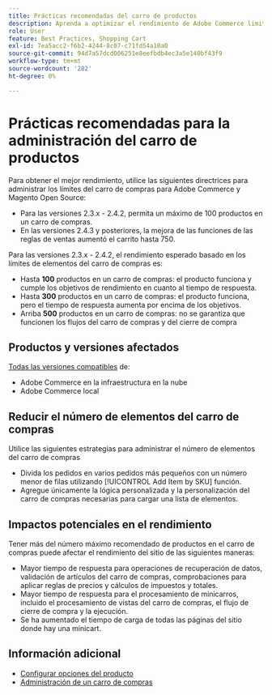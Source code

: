 ```yaml
---
title: Prácticas recomendadas del carro de productos
description: Aprenda a optimizar el rendimiento de Adobe Commerce limitando el número de productos en un carro de compras.
role: User
feature: Best Practices, Shopping Cart
exl-id: 7ea5acc2-f6b2-4244-8c07-c71fd54a18a0
source-git-commit: 94d7a57dcd006251e8eefbdb4ec3a5e140bf43f9
workflow-type: tm+mt
source-wordcount: '282'
ht-degree: 0%

---
```


# Prácticas recomendadas para la administración del carro de productos

Para obtener el mejor rendimiento, utilice las siguientes directrices para administrar los límites del carro de compras para Adobe Commerce y Magento Open Source:

- Para las versiones 2.3.x - 2.4.2, permita un máximo de 100 productos en un carro de compras.
- En las versiones 2.4.3 y posteriores, la mejora de las funciones de las reglas de ventas aumentó el carrito hasta 750.


Para las versiones 2.3.x - 2.4.2, el rendimiento esperado basado en los límites de elementos del carro de compras es:

- Hasta **100** productos en un carro de compras: el producto funciona y cumple los objetivos de rendimiento en cuanto al tiempo de respuesta.
- Hasta **300** productos en un carro de compras: el producto funciona, pero el tiempo de respuesta aumenta por encima de los objetivos.
- Arriba **500** productos en un carro de compras: no se garantiza que funcionen los flujos del carro de compras y del cierre de compra

## Productos y versiones afectados

[Todas las versiones compatibles](../../../release/versions.md) de:

- Adobe Commerce en la infraestructura en la nube
- Adobe Commerce local

## Reducir el número de elementos del carro de compras

Utilice las siguientes estrategias para administrar el número de elementos del carro de compras

- Divida los pedidos en varios pedidos más pequeños con un número menor de filas utilizando [!UICONTROL Add Item by SKU] función.
- Agregue únicamente la lógica personalizada y la personalización del carro de compras necesarias para cargar una lista de elementos.

## Impactos potenciales en el rendimiento

Tener más del número máximo recomendado de productos en el carro de compras puede afectar el rendimiento del sitio de las siguientes maneras:

- Mayor tiempo de respuesta para operaciones de recuperación de datos, validación de artículos del carro de compras, comprobaciones para aplicar reglas de precios y cálculos de impuestos y totales.
- Mayor tiempo de respuesta para el procesamiento de minicarros, incluido el procesamiento de vistas del carro de compras, el flujo de cierre de compra y la ejecución.
- Se ha aumentado el tiempo de carga de todas las páginas del sitio donde hay una minicart.

## Información adicional

- [Configurar opciones del producto](https://experienceleague.adobe.com/docs/commerce-admin/inventory/configuration/product-options.html)
- [Administración de un carro de compras](https://experienceleague.adobe.com/docs/commerce-admin/stores-sales/point-of-purchase/assist/shopping-assisted-cart-manage.html)
